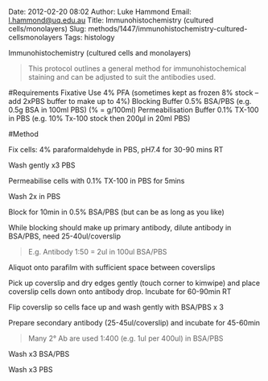 Date: 2012-02-20 08:02
Author: Luke Hammond
Email: l.hammond@uq.edu.au
Title: Immunohistochemistry (cultured cells/monolayers)
Slug: methods/1447/immunohistochemistry-cultured-cellsmonolayers
Tags: histology

Immunohistochemistry (cultured cells and monolayers)




>This protocol outlines a general method for immunohistochemical staining and can be adjusted to suit the antibodies used.


#Requirements
Fixative Use 4% PFA (sometimes kept as frozen 8% stock – add 2xPBS buffer to make up to 4%)
Blocking Buffer 0.5% BSA/PBS (e.g. 0.5g BSA in 100ml PBS) (% = g/100ml)
Permeabilisation Buffer 0.1% TX-100 in PBS    (e.g. 10% Tx-100 stock then 200µl in 20ml PBS)


#Method

Fix cells: 4% paraformaldehyde in PBS, pH7.4 for 30-90 mins RT



Wash gently x3 PBS



Permeabilise cells with 0.1% TX-100 in PBS for 5mins



Wash 2x in PBS



Block for 10min in 0.5% BSA/PBS (but can be as long as you like)



While blocking should make up primary antibody, dilute antibody in BSA/PBS, need 25-40ul/coverslip


>E.g. Antibody 1:50 = 2ul in 100ul BSA/PBS


Aliquot onto parafilm with sufficient space between coverslips



Pick up coverslip and dry edges gently (touch corner to kimwipe) and place coverslip cells down onto antibody drop. Incubate for 60-90min RT



Flip coverslip so cells face up and wash gently with BSA/PBS x 3



Prepare secondary antibody (25-45ul/coverslip) and incubate for 45-60min       


>Many 2° Ab are used 1:400 (e.g. 1ul per 400ul) in BSA/PBS


Wash x3 BSA/PBS



Wash x3 PBS





